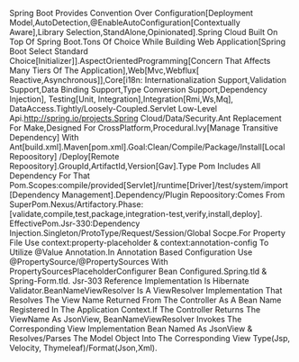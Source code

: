 Spring Boot Provides Convention Over Configuration[Deployment Model,AutoDetection,@EnableAutoConfiguration[Contextually Aware],Library Selection,StandAlone,Opinionated].Spring Cloud 
Built On Top Of Spring Boot.Tons Of Choice While Building Web Application[Spring Boot Select Standard Choice[Initializer]].AspectOrientedProgramming[Concern That Affects Many Tiers 
Of The Application],Web[Mvc,Webflux[ Reactive,Asynchronous]],Core[i18n: Internationalization Support,Validation Support,Data Binding Support,Type Conversion Support,Dependency 
Injection], Testing[Unit, Integration],Integration[Rmi,Ws,Mq], DataAccess.Tightly/Loosely-Coupled.Servlet Low-Level Api.http://spring.io/projects.Spring Cloud/Data/Security.Ant 
Replacement For Make,Designed For CrossPlatform,Procedural.Ivy[Manage Transitive Dependency] With Ant[build.xml].Maven[pom.xml].Goal:Clean/Compile/Package/Install[Local Repoository]
/Deploy[Remote Repoository].GroupId,ArtifactId,Version[Gav].Type Pom Includes All Dependency For That Pom.Scopes:compile/provided[Servlet]/runtime[Driver]/test/system/import
[Dependency Management].Dependency/Plugin Repoository:Comes From SuperPom.Nexus/Artifactory.Phase:[validate,compile,test,package,integration-test,verify,install,deploy].
EffectivePom.Jsr-330:Dependency Injection.Singleton/ProtoType/Request/Session/Global Socpe.For Property File Use context:property-placeholder & context:annotation-config To Utilize 
@Value  Annotation.In Annotation Based Configuration Use @PropertySource/@PropertySources With PropertySourcesPlaceholderConfigurer Bean Configured.Spring.tld & Spring-Form.tld.
Jsr-303 Reference Implementation Is Hibernate Validator.BeanNameViewResolver Is A ViewResolver Implementation That Resolves The View Name Returned From The Controller As A Bean Name
Registered In The Application Context.If The Controller Returns The ViewName As JsonView, BeanNameViewResolver Invokes The Corresponding View Implementation Bean Named As JsonView 
& Resolves/Parses The Model Object Into The Corresponding View Type(Jsp, Velocity, Thymeleaf)/Format(Json,Xml).
